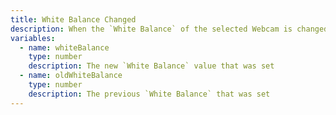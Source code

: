 ```yaml
---
title: White Balance Changed
description: When the `White Balance` of the selected Webcam is changed
variables:
  - name: whiteBalance
    type: number
    description: The new `White Balance` value that was set
  - name: oldWhiteBalance
    type: number
    description: The previous `White Balance` that was set
---
```

